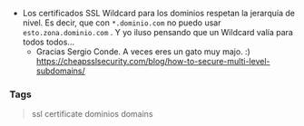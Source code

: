 * Los certificados SSL Wildcard para los dominios respetan la jerarquía de nivel.
  Es decir, que con `*.dominio.com` no puedo usar `esto.zona.dominio.com` .
  Y yo iluso pensando que un Wildcard valía para todos todos...
  - Gracias Sergio Conde. A veces eres un gato muy majo. :)
  https://cheapsslsecurity.com/blog/how-to-secure-multi-level-subdomains/

### Tags
> ssl certificate dominios domains
